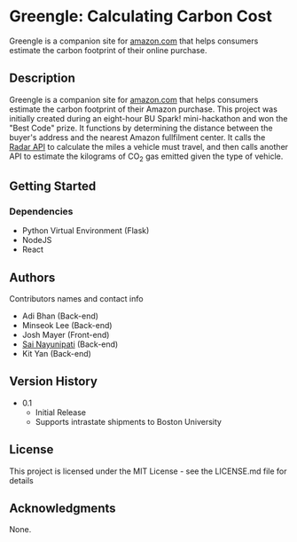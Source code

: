 # Greengle: Calculating Carbon Cost

Greengle is a companion site for [amazon.com](https://www.amazon.com/) that helps consumers estimate the carbon footprint of their online purchase. 

## Description

Greengle is a companion site for [amazon.com](https://www.amazon.com/) that helps consumers estimate the carbon footprint of their Amazon purchase.  This project was initially created during an eight-hour BU Spark! mini-hackathon and won the "Best Code" prize. It functions by determining the distance between the buyer's address and the nearest Amazon fullfilment center. It calls the [Radar API](https://radar.com/documentation/api) to calculate the miles a vehicle must travel, and then calls another API to estimate the kilograms of CO<sub>2</sub> gas emitted given the type of vehicle.

## Getting Started

### Dependencies

* Python Virtual Environment (Flask)
* NodeJS
* React



## Authors

Contributors names and contact info

* Adi Bhan (Back-end)
* Minseok Lee (Back-end)
* Josh Mayer (Front-end)
* [Sai Nayunipati](https://github.com/sai-nayunipati) (Back-end)
* Kit Yan (Back-end)

## Version History

* 0.1
    * Initial Release
    * Supports intrastate shipments to Boston University

## License

This project is licensed under the MIT License - see the LICENSE.md file for details

## Acknowledgments

None.
